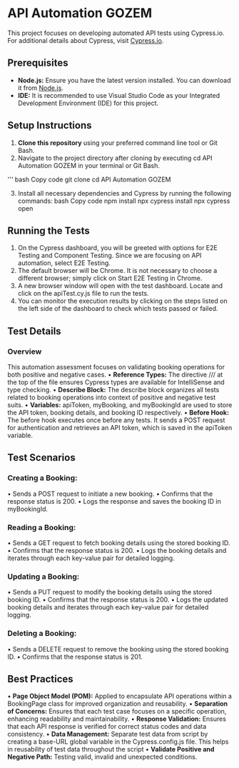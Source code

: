 # API Automation GOZEM

This project focuses on developing automated API tests using Cypress.io. For additional details about Cypress, visit [Cypress.io](https://www.cypress.io).

## Prerequisites

- **Node.js:** Ensure you have the latest version installed. You can download it from [Node.js](https://nodejs.org/).
- **IDE:** It is recommended to use Visual Studio Code as your Integrated Development Environment (IDE) for this project.

## Setup Instructions

1. **Clone this repository** using your preferred command line tool or Git Bash.
2. Navigate to the project directory after cloning by executing cd API Automation GOZEM in your terminal or Git Bash.
   
''' bash
Copy code
git clone <repository-url>
cd API Automation GOZEM

3.	Install all necessary dependencies and Cypress by running the following commands:
bash
Copy code
npm install
npx cypress install
npx cypress open

## Running the Tests
1.	On the Cypress dashboard, you will be greeted with options for E2E Testing and Component Testing. Since we are focusing on API automation, select E2E Testing.
2.	The default browser will be Chrome. It is not necessary to choose a different browser; simply click on Start E2E Testing in Chrome.
3.	A new browser window will open with the test dashboard. Locate and click on the apiTest.cy.js file to run the tests.
4.	You can monitor the execution results by clicking on the steps listed on the left side of the dashboard to check which tests passed or failed.

## Test Details
### Overview
This automation assessment focuses on validating booking operations for both positive and negative cases.
•	**Reference Types:** The directive /// <reference types="cypress" /> at the top of the file ensures Cypress types are available for IntelliSense and type checking.
•	**Describe Block:** The describe block organizes all tests related to booking operations into context of positive and negative test suits.
•	**Variables:** apiToken, myBooking, and myBookingId are used to store the API token, booking details, and booking ID respectively.
•	**Before Hook:** The before hook executes once before any tests. It sends a POST request for authentication and retrieves an API token, which is saved in the apiToken variable.

## Test Scenarios
### Creating a Booking:
•	Sends a POST request to initiate a new booking.
•	Confirms that the response status is 200.
•	Logs the response and saves the booking ID in myBookingId.
### Reading a Booking:
•	Sends a GET request to fetch booking details using the stored booking ID.
•	Confirms that the response status is 200.
•	Logs the booking details and iterates through each key-value pair for detailed logging.
### Updating a Booking:
•	Sends a PUT request to modify the booking details using the stored booking ID.
•	Confirms that the response status is 200.
•	Logs the updated booking details and iterates through each key-value pair for detailed logging.
### Deleting a Booking:
•	Sends a DELETE request to remove the booking using the stored booking ID.
•	Confirms that the response status is 201.

## Best Practices
•	**Page Object Model (POM):** Applied to encapsulate API operations within a BookingPage class for improved organization and reusability.
•	**Separation of Concerns:** Ensures that each test case focuses on a specific operation, enhancing readability and maintainability.
•	**Response Validation:** Ensures that each API response is verified for correct status codes and data consistency.
•	**Data Management:** Separate test data from script by creating a base-URL global variable in the Cypress.config.js file. This helps in reusability of test data throughout the script
•	**Validate Positive and Negative Path:** Testing valid, invalid and unexpected conditions.


